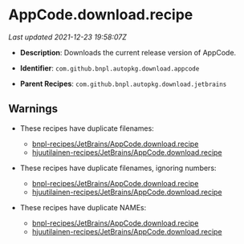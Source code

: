 # AppCode.download.recipe

_Last updated 2021-12-23 19:58:07Z_

- **Description**: Downloads the current release version of AppCode.

- **Identifier**: `com.github.bnpl.autopkg.download.appcode`

- **Parent Recipes**: `com.github.bnpl.autopkg.download.jetbrains`

## Warnings

- These recipes have duplicate filenames:
    - [bnpl-recipes/JetBrains/AppCode.download.recipe](/autopkg-dupe-tracker/bnpl-recipes/JetBrains/AppCode.download.recipe)
    - [hjuutilainen-recipes/JetBrains/AppCode.download.recipe](/autopkg-dupe-tracker/hjuutilainen-recipes/JetBrains/AppCode.download.recipe)

- These recipes have duplicate filenames, ignoring numbers:
    - [bnpl-recipes/JetBrains/AppCode.download.recipe](/autopkg-dupe-tracker/bnpl-recipes/JetBrains/AppCode.download.recipe)
    - [hjuutilainen-recipes/JetBrains/AppCode.download.recipe](/autopkg-dupe-tracker/hjuutilainen-recipes/JetBrains/AppCode.download.recipe)

- These recipes have duplicate NAMEs:
    - [bnpl-recipes/JetBrains/AppCode.download.recipe](/autopkg-dupe-tracker/bnpl-recipes/JetBrains/AppCode.download.recipe)
    - [hjuutilainen-recipes/JetBrains/AppCode.download.recipe](/autopkg-dupe-tracker/hjuutilainen-recipes/JetBrains/AppCode.download.recipe)